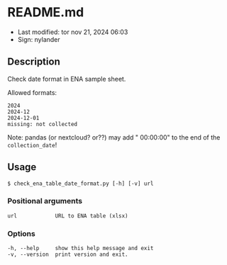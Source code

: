 # README.md

- Last modified: tor nov 21, 2024  06:03
- Sign: nylander

## Description

Check date format in ENA sample sheet.

Allowed formats:

    2024
    2024-12
    2024-12-01
    missing: not collected

Note: pandas (or nextcloud? or??) may add " 00:00:00" to the end of the `collection_date`!


## Usage

    $ check_ena_table_date_format.py [-h] [-v] url

### Positional arguments

    url            URL to ENA table (xlsx)

### Options

    -h, --help     show this help message and exit
    -v, --version  print version and exit.
